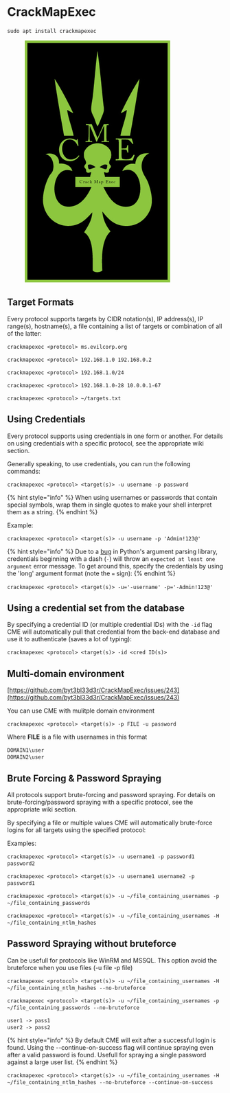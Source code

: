 # CrackMapExec

```
sudo apt install crackmapexec
```

<figure><img src="../../../.gitbook/assets/image (34).png" alt=""><figcaption></figcaption></figure>

## Target Formats

Every protocol supports targets by CIDR notation(s), IP address(s), IP range(s), hostname(s), a file containing a list of targets or combination of all of the latter:

```
crackmapexec <protocol> ms.evilcorp.org
```

```
crackmapexec <protocol> 192.168.1.0 192.168.0.2
```

```
crackmapexec <protocol> 192.168.1.0/24
```

```
crackmapexec <protocol> 192.168.1.0-28 10.0.0.1-67
```

```
crackmapexec <protocol> ~/targets.txt
```

## Using Credentials

Every protocol supports using credentials in one form or another. For details on using credentials with a specific protocol, see the appropriate wiki section.

Generally speaking, to use credentials, you can run the following commands:

```
crackmapexec <protocol> <target(s)> -u username -p password
```

{% hint style="info" %}
When using usernames or passwords that contain special symbols, wrap them in single quotes to make your shell interpret them as a string.
{% endhint %}

Example:

```
crackmapexec <protocol> <target(s)> -u username -p 'Admin!123@'
```

{% hint style="info" %}
Due to a [bug](https://bugs.python.org/issue9334) in Python's argument parsing library, credentials beginning with a dash (`-`) will throw an `expected at least one argument` error message. To get around this, specify the credentials by using the 'long' argument format (note the `=` sign):
{% endhint %}

`crackmapexec <protocol> <target(s)> -u='-username' -p='-Admin!123@'`

## Using a credential set from the database

By specifying a credential ID (or multiple credential IDs) with the `-id` flag CME will automatically pull that credential from the back-end database and use it to authenticate (saves a lot of typing):

```
crackmapexec <protocol> <target(s)> -id <cred ID(s)>
```

## Multi-domain environment

[https://github.com/byt3bl33d3r/CrackMapExec/issues/243](https://github.com/byt3bl33d3r/CrackMapExec/issues/243)

You can use CME with mulitple domain environment

```
crackmapexec <protocol> <target(s)> -p FILE -u password
```

Where **FILE** is a file with usernames in this format

```
DOMAIN1\user
DOMAIN2\user
```

## Brute Forcing & Password Spraying

All protocols support brute-forcing and password spraying. For details on brute-forcing/password spraying with a specific protocol, see the appropriate wiki section.

By specifying a file or multiple values CME will automatically brute-force logins for all targets using the specified protocol:

Examples:

```
crackmapexec <protocol> <target(s)> -u username1 -p password1 password2
```

```
crackmapexec <protocol> <target(s)> -u username1 username2 -p password1
```

```
crackmapexec <protocol> <target(s)> -u ~/file_containing_usernames -p ~/file_containing_passwords
```

```
crackmapexec <protocol> <target(s)> -u ~/file_containing_usernames -H ~/file_containing_ntlm_hashes
```

## Password Spraying without bruteforce

Can be usefull for protocols like WinRM and MSSQL. This option avoid the bruteforce when you use files (-u file -p file)

```
crackmapexec <protocol> <target(s)> -u ~/file_containing_usernames -H ~/file_containing_ntlm_hashes --no-bruteforce
```

```
crackmapexec <protocol> <target(s)> -u ~/file_containing_usernames -p ~/file_containing_passwords --no-bruteforce
```

```
user1 -> pass1
user2 -> pass2
```

{% hint style="info" %}
By default CME will exit after a successful login is found. Using the --continue-on-success flag will continue spraying even after a valid password is found. Usefull for spraying a single password against a large user list.
{% endhint %}

```
crackmapexec <protocol> <target(s)> -u ~/file_containing_usernames -H ~/file_containing_ntlm_hashes --no-bruteforce --continue-on-success
```
